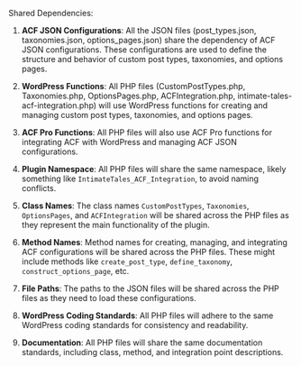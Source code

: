 Shared Dependencies:

1. **ACF JSON Configurations**: All the JSON files (post_types.json, taxonomies.json, options_pages.json) share the dependency of ACF JSON configurations. These configurations are used to define the structure and behavior of custom post types, taxonomies, and options pages.

2. **WordPress Functions**: All PHP files (CustomPostTypes.php, Taxonomies.php, OptionsPages.php, ACFIntegration.php, intimate-tales-acf-integration.php) will use WordPress functions for creating and managing custom post types, taxonomies, and options pages.

3. **ACF Pro Functions**: All PHP files will also use ACF Pro functions for integrating ACF with WordPress and managing ACF JSON configurations.

4. **Plugin Namespace**: All PHP files will share the same namespace, likely something like `IntimateTales_ACF_Integration`, to avoid naming conflicts.

5. **Class Names**: The class names `CustomPostTypes`, `Taxonomies`, `OptionsPages`, and `ACFIntegration` will be shared across the PHP files as they represent the main functionality of the plugin.

6. **Method Names**: Method names for creating, managing, and integrating ACF configurations will be shared across the PHP files. These might include methods like `create_post_type`, `define_taxonomy`, `construct_options_page`, etc.

7. **File Paths**: The paths to the JSON files will be shared across the PHP files as they need to load these configurations.

8. **WordPress Coding Standards**: All PHP files will adhere to the same WordPress coding standards for consistency and readability.

9. **Documentation**: All PHP files will share the same documentation standards, including class, method, and integration point descriptions.
